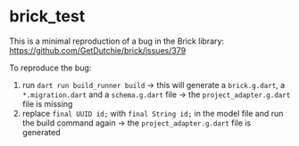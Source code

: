 # brick_test

This is a minimal reproduction of a bug in the Brick library: https://github.com/GetDutchie/brick/issues/379

To reproduce the bug:

1. run `dart run build_runner build` -> this will generate a `brick.g.dart`, a `*.migration.dart` and a `schema.g.dart` file -> the `project_adapter.g.dart` file is missing
2. replace `final UUID id;` with `final String id;` in the model file and run the build command again -> the `project_adapter.g.dart` file is generated